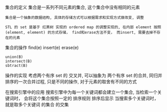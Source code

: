 集合的定义
    集合是一系列不同元素的集合, 这个集合中没有相同的元素

    集合是一个抽象的数据结构, 具体的存储方式可以根据需求和实现方式做改变, 调整

    STL 的 set 是基于 红黑树 实现的 ordered map 的调整实现的, 在内部 element 按照 (element, element) 的方式存储， find和erase方法不变， 而insert, 需要去掉不存在的元素

集合的操作
    find(e)
    insert(e)
    erase(e)

    union(B)
    intersect(B)
    sbtract(B)

操作的实现
    考虑两个有序 set 的 交叉并, 可以抽象为 两个有序 set 的合并, 同归并排序的一次合并过程, 只是不同的操作, 对于元素的取舍有不同的方式


在搜索引擎中的应用
    搜索引擎中为每一个关键词都会建立一个集合, 当检索一个关键词时， 会将这个集合按照一定的 排序规则 排序后显示
    当搜索多个关键词时， 就是取多个关键词 的集合 的交集
